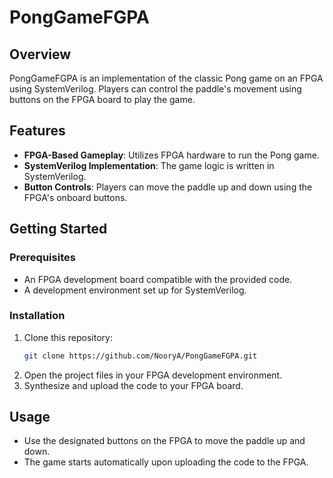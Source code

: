 # PongGameFGPA

## Overview

PongGameFGPA is an implementation of the classic Pong game on an FPGA using SystemVerilog. Players can control the paddle's movement using buttons on the FPGA board to play the game.

## Features

- **FPGA-Based Gameplay**: Utilizes FPGA hardware to run the Pong game.
- **SystemVerilog Implementation**: The game logic is written in SystemVerilog.
- **Button Controls**: Players can move the paddle up and down using the FPGA's onboard buttons.

## Getting Started

### Prerequisites

- An FPGA development board compatible with the provided code.
- A development environment set up for SystemVerilog.

### Installation

1. Clone this repository:
   ```bash
   git clone https://github.com/NooryA/PongGameFGPA.git
   ```
2. Open the project files in your FPGA development environment.
3. Synthesize and upload the code to your FPGA board.

## Usage

- Use the designated buttons on the FPGA to move the paddle up and down.
- The game starts automatically upon uploading the code to the FPGA.
